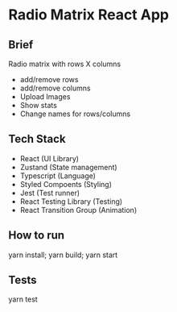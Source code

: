 # Radio Matrix React App

## Brief

Radio matrix with rows X columns

- add/remove rows
- add/remove columns
- Upload Images
- Show stats
- Change names for rows/columns

## Tech Stack

- React (UI Library)
- Zustand (State management)
- Typescript (Language)
- Styled Compoents (Styling)
- Jest (Test runner)
- React Testing Library (Testing)
- React Transition Group (Animation)

## How to run

yarn install;
yarn build;
yarn start

## Tests

yarn test
